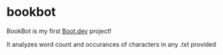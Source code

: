 # bookbot

BookBot is my first [Boot.dev](https://www.boot.dev) project!

It analyzes word count and occurances of characters in any .txt provided

